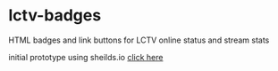 # lctv-badges
HTML badges and link buttons for LCTV online status and stream stats

initial prototype using sheilds.io <a href="https://raw.githubusercontent.com/bill-auger/lctv-badges/master/online-status/lctv-badge.html">click here</a>
